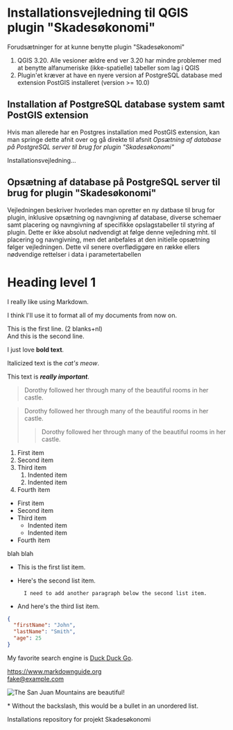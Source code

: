 # Installationsvejledning til QGIS plugin "Skadesøkonomi" 

Forudsætninger for at kunne benytte plugin "Skadesøkonomi" 
1. QGIS 3.20. Alle vesioner ældre end ver 3.20 har mindre problemer med at benytte alfanumeriske (ikke-spatielle) tabeller som lag i QGIS
2. Plugin'et kræver at have en nyere version af PostgreSQL database med extension PostGIS installeret (version >= 10.0)

## Installation af PostgreSQL database system samt PostGIS extension

Hvis man allerede har en Postgres installation med PostGIS extension, kan man springe dette afnit over og gå direkte til afsnit *Opsætning af database på PostgreSQL server til brug for plugin "Skadesøkonomi"*

Installationsvejledning...

## Opsætning af database på PostgreSQL server til brug for plugin "Skadesøkonomi"

Vejledningen beskriver hvorledes man opretter en ny datbase til brug for plugin, inklusive opsætning og navngivning af
database, diverse schemaer samt placering og navngivning af specifikke opslagstabeller til styring af plugin. Dette er ikke absolut nødvendigt at følge
denne vejledning mht. til placering og navngivning, men det anbefales at den initielle opsætning følger vejledningen. Dette
vil senere overflødiggøre en række ellers nødvendige rettelser i data i parametertabellen





# Heading level 1

I really like using Markdown.

I think I'll use it to format all of my documents from now on. 

This is the first line. (2 blanks+nl)  
And this is the second line. 

I just love **bold text**.

Italicized text is the *cat's meow*.

This text is ***really important***.

> Dorothy followed her through many of the beautiful rooms in her castle.

> Dorothy followed her through many of the beautiful rooms in her castle.
>> Dorothy followed her through many of the beautiful rooms in her castle.


1. First item
2. Second item
3. Third item
    1. Indented item
    2. Indented item
4. Fourth item 

- First item
- Second item
- Third item
    - Indented item
    - Indented item
- Fourth item 


blah blah

- This is the first list item.
- Here's the second list item.  

        I need to add another paragraph below the second list item.
- And here's the third list item.

```json
{
  "firstName": "John",
  "lastName": "Smith",
  "age": 25
}
```

My favorite search engine is [Duck Duck Go](https://duckduckgo.com).

<https://www.markdownguide.org>  
<fake@example.com>

![The San Juan Mountains are beautiful!](/assets/images/san-juan-mountains.jpg "San Juan Mountains")

\* Without the backslash, this would be a bullet in an unordered list.



Installations repository for projekt Skadesøkonomi



